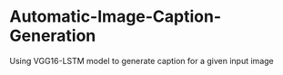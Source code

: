 # Automatic-Image-Caption-Generation
Using VGG16-LSTM model to generate caption for a given input image
